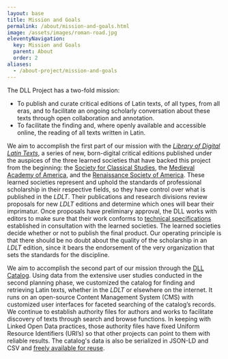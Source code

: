 ```yaml
---
layout: base
title: Mission and Goals
permalink: /about/mission-and-goals.html
image: /assets/images/roman-road.jpg
eleventyNavigation:
  key: Mission and Goals
  parent: About
  order: 2
aliases:
  - /about-project/mission-and-goals
---
```


The DLL Project has a two-fold mission:

- To publish and curate critical editions of Latin texts, of all types, from all eras, and to facilitate an ongoing scholarly conversation about these texts through open collaboration and annotation.
- To facilitate the finding and, where openly available and accessible online, the reading of all texts written in Latin.

We aim to accomplish the first part of our mission with the _[Library of Digital Latin Texts](https://ldlt.digitallatin.org)_, a series of new, born-digital critical editions published under the auspices of the three learned societies that have backed this project from the beginning: the [Society for Classical Studies](https://classicalstudies.org/), the [Medieval Academy of America](https://www.medievalacademy.org/), and the [Renaissance Society of America](https://www.rsa.org/). These learned societies represent and uphold the standards of professional scholarship in their respective fields, so they have control over what is published in the _LDLT_. Their publications and research divisions review proposals for new _LDLT_ editions and determine which ones will bear their imprimatur. Once proposals have preliminary approval, the DLL works with editors to make sure that their work conforms to [technical specifications](https://digitallatin.github.io/guidelines/LDLT-Guidelines.html) established in consultation with the learned societies. The learned societies decide whether or not to publish the final product. Our operating principle is that there should be no doubt about the quality of the scholarship in an _LDLT_ edition, since it bears the endorsement of the very organization that sets the standards for the discipline.

We aim to accomplish the second part of our mission through the [DLL Catalog](https://catalog.digitallatin.org/). Using data from the extensive user studies conducted in the second planning phase, we customized the catalog for finding and retrieving Latin texts, whether in the _LDLT_ or elsewhere on the internet. It runs on an open-source Content Management System (CMS) with customized user interfaces for faceted searching of the catalog’s records. We continue to establish authority files for authors and works to facilitate discovery of texts through search and browse functions. In keeping with Linked Open Data practices, those authority files have fixed Uniform Resource Identifiers (URI’s) so that other projects can point to them with reliable results. The catalog's data is also be serialized in JSON-LD and CSV and [freely available for reuse](https://github.com/DigitalLatin/linked-open-data).
